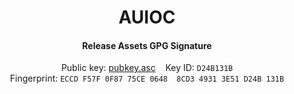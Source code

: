 <h1 align="center">AUIOC</h1>

<h4 align="center">Release Assets GPG Signature</h4>

<div align="center">
  
Public key: [pubkey.asc](https://raw.githubusercontent.com/auioc/auioc/main/signature/release_signing/pubkey.asc)
&nbsp;&nbsp;
Key ID: `D24B131B`
<br/>
Fingerprint: `ECCD F57F 0F87 75CE 0648  8CD3 4931 3E51 D24B 131B`
  
<div align="div">
